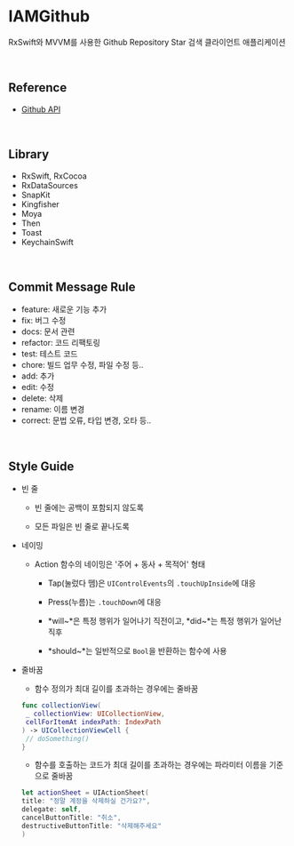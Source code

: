 # IAMGithub

RxSwift와 MVVM를 사용한 Github Repository Star 검색 클라이언트 애플리케이션

<br>

## Reference

- [Github API](https://docs.github.com/en/rest)

<br>

## Library
- RxSwift, RxCocoa
- RxDataSources
- SnapKit
- Kingfisher
- Moya
- Then
- Toast
- KeychainSwift

<br>

## Commit Message Rule

- feature: 새로운 기능 추가
- fix: 버그 수정
- docs: 문서 관련
- refactor: 코드 리팩토링
- test: 테스트 코드
- chore: 빌드 업무 수정, 파일 수정 등..
- add: 추가
- edit: 수정
- delete: 삭제
- rename: 이름 변경
- correct: 문법 오류, 타입 변경, 오타 등..

<br>

## Style Guide


- 빈 줄
   
   - 빈 줄에는 공백이 포함되지 않도록
    
   - 모든 파일은 빈 줄로 끝나도록


- 네이밍
    
    - Action 함수의 네이밍은 '주어 + 동사 + 목적어' 형태
        
        - Tap(눌렀다 뗌)은 `UIControlEvents`의 `.touchUpInside`에 대응
        
        - Press(누름)는 `.touchDown`에 대응
        
        - *will~*은 특정 행위가 일어나기 직전이고, *did~*는 특정 행위가 일어난 직후
       
        - *should~*는 일반적으로 `Bool`을 반환하는 함수에 사용

- 줄바꿈

    - 함수 정의가 최대 길이를 초과하는 경우에는 줄바꿈
     ```swift
    func collectionView(
      _ collectionView: UICollectionView,
      cellForItemAt indexPath: IndexPath
    ) -> UICollectionViewCell {
      // doSomething()
    }
    ```
    
    - 함수를 호출하는 코드가 최대 길이를 초과하는 경우에는 파라미터 이름을 기준으로 줄바꿈
    ```swift
    let actionSheet = UIActionSheet(
    title: "정말 계정을 삭제하실 건가요?",
    delegate: self,
    cancelButtonTitle: "취소",
    destructiveButtonTitle: "삭제해주세요"
    )
    ```







